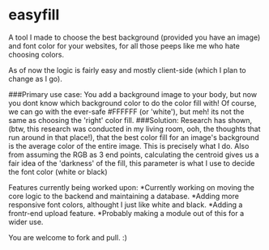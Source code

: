 easyfill
========

A tool I made to choose the best background (provided you have an image) and font color for your websites, for all those peeps like me who hate choosing colors.

As of now the logic is fairly easy and mostly client-side (which I plan to change as I go). 

###Primary use case:
You add a background image to your body, but now you dont know which background color to do the color fill with! Of course, we can go with the ever-safe #FFFFFF (or 'white'), but meh! its not the same as choosing the 'right' color fill.
###Solution:
Research has shown, (btw, this research was conducted in my living room, ooh, the thoughts that run around in that place!), that the best color fill for an image's background is the average color of the entire image. This is precisely what I do. Also from assuming the RGB as 3 end points, calculating the centroid gives us a fair idea of the 'darkness' of the fill, this parameter is what I use to decide the font color (white or black)

Features currently being worked upon:
*Currently working on moving the core logic to the backend and maintaining a database. 
*Adding more responsive font colors, althought I just like white and black.
*Adding a frontr-end upload feature.
*Probably making a module out of this for a wider use. 

You are welcome to fork and pull. :)
